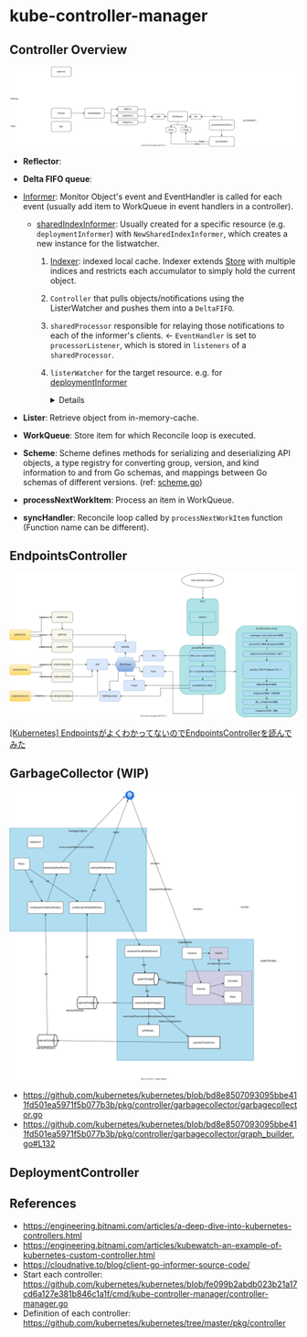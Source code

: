 # kube-controller-manager

## Controller Overview

![](controller.drawio.svg)

- **Reflector**:
- **Delta FIFO queue**:
- [Informer](https://pkg.go.dev/k8s.io/client-go/informers): Monitor Object's event and EventHandler is called for each event (usually add item to WorkQueue in event handlers in a controller).
    - [sharedIndexInformer](https://github.com/kubernetes/client-go/blob/b425fb657986de75a11b1844886c70b486728935/tools/cache/shared_informer.go#L274-L286): Usually created for a specific resource (e.g. `deploymentInformer`) with `NewSharedIndexInformer`, which creates a new instance for the listwatcher.
        1. [Indexer](https://github.com/kubernetes/client-go/blob/b425fb657986de75a11b1844886c70b486728935/tools/cache/index.go#L35-L56): indexed local cache. Indexer extends [Store](https://github.com/kubernetes/client-go/blob/4ae0d1917adff2d93ea4c6a7ae3a9e5c19280b9f/tools/cache/store.go#L39) with multiple indices and restricts each accumulator to simply hold the current object.
        1. `Controller` that pulls objects/notifications using the ListerWatcher and pushes them into a `DeltaFIFO`.
        1. `sharedProcessor` responsible for relaying those notifications to each of the informer's clients. <- `EventHandler` is set to `processorListener`, which is stored in `listeners` of a `sharedProcessor`.
        1. `listerWatcher` for the target resource. e.g. for [deploymentInformer](https://github.com/kubernetes/client-go/blob/b425fb657986de75a11b1844886c70b486728935/informers/apps/v1/deployment.go#L60-L73)

            <details>

            ```go
    		&cache.ListWatch{
    			ListFunc: func(options metav1.ListOptions) (runtime.Object, error) {
    				if tweakListOptions != nil {
    					tweakListOptions(&options)
    				}
    				return client.AppsV1().Deployments(namespace).List(context.TODO(), options)
    			},
    			WatchFunc: func(options metav1.ListOptions) (watch.Interface, error) {
    				if tweakListOptions != nil {
    					tweakListOptions(&options)
    				}
    				return client.AppsV1().Deployments(namespace).Watch(context.TODO(), options)
    			},
    		},
            ```

            </details>

- **Lister**: Retrieve object from in-memory-cache.
- **WorkQueue**: Store item for which Reconcile loop is executed.
- **Scheme**: Scheme defines methods for serializing and deserializing API objects, a type registry for converting group, version, and kind information to and from Go schemas, and mappings between Go schemas of different versions. (ref: [scheme.go](https://github.com/kubernetes/apimachinery/blob/2936d3f03931b9c06a641799605d8e806cb2a58b/pkg/runtime/scheme.go#L31-L33))
- **processNextWorkItem**: Process an item in WorkQueue.
- **syncHandler**: Reconcile loop called by `processNextWorkItem` function (Function name can be different).

## EndpointsController

![](endpoints-controller.drawio.svg)

[[Kubernetes] EndpointsがよくわかってないのでEndpointsControllerを読んでみた](https://qiita.com/gymnstcs/items/13698c24af0a60f71bcd)

## GarbageCollector (WIP)

![](garbagecollector.drawio.svg)

- https://github.com/kubernetes/kubernetes/blob/bd8e8507093095bbe411fd501ea5971f5b077b3b/pkg/controller/garbagecollector/garbagecollector.go
- https://github.com/kubernetes/kubernetes/blob/bd8e8507093095bbe411fd501ea5971f5b077b3b/pkg/controller/garbagecollector/graph_builder.go#L132

## DeploymentController


## References
- https://engineering.bitnami.com/articles/a-deep-dive-into-kubernetes-controllers.html
- https://engineering.bitnami.com/articles/kubewatch-an-example-of-kubernetes-custom-controller.html
- https://cloudnative.to/blog/client-go-informer-source-code/
- Start each controller: https://github.com/kubernetes/kubernetes/blob/fe099b2abdb023b21a17cd6a127e381b846c1a1f/cmd/kube-controller-manager/controller-manager.go
- Definition of each controller: https://github.com/kubernetes/kubernetes/tree/master/pkg/controller
